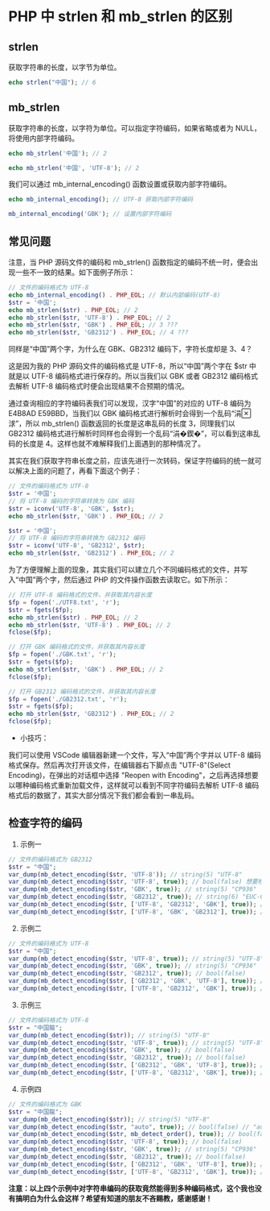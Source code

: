 # PHP 中  strlen 和 mb_strlen 的区别

## strlen

获取字符串的长度，以字节为单位。

```php
echo strlen("中国"); // 6
```

## mb_strlen

获取字符串的长度，以字符为单位。可以指定字符编码，如果省略或者为 NULL，将使用内部字符编码。

```php
echo mb_strlen('中国'); // 2

echo mb_strlen('中国', 'UTF-8'); // 2
```

我们可以通过 mb_internal_encoding() 函数设置或获取内部字符编码。

```php
echo mb_internal_encoding(); // UTF-8 获取内部字符编码

mb_internal_encoding('GBK'); // 设置内部字符编码
```

## 常见问题

注意，当 PHP 源码文件的编码和 mb_strlen() 函数指定的编码不统一时，便会出现一些不一致的结果。如下面例子所示：

```php
// 文件的编码格式为 UTF-8
echo mb_internal_encoding() . PHP_EOL; // 默认内部编码(UTF-8)
$str = '中国';
echo mb_strlen($str) . PHP_EOL; // 2
echo mb_strlen($str, 'UTF-8') . PHP_EOL; // 2
echo mb_strlen($str, 'GBK') . PHP_EOL; // 3 ???
echo mb_strlen($str, 'GB2312') . PHP_EOL; // 4 ???
```

同样是“中国”两个字，为什么在 GBK、GB2312 编码下，字符长度却是 3、4？

这是因为我的 PHP 源码文件的编码格式是 UTF-8，所以“中国”两个字在 $str 中就是以 UTF-8 编码格式进行保存的。所以当我们以 GBK 或者 GB2312 编码格式去解析 UTF-8 编码格式时便会出现结果不合预期的情况。

通过查询相应的字符编码表我们可以发现，汉字“中国”的对应的 UTF-8 编码为 E4B8AD E59BBD，当我们以 GBK 编码格式进行解析时会得到一个乱码“涓浗”，所以 mb_strlen() 函数返回的长度是这串乱码的长度 3，同理我们以 GB2312 编码格式进行解析时同样也会得到一个乱码“涓�鍥�”，可以看到这串乱码的长度是 4。这样也就不难解释我们上面遇到的那种情况了。

其实在我们获取字符串长度之前，应该先进行一次转码，保证字符编码的统一就可以解决上面的问题了，再看下面这个例子：

```php
// 文件的编码格式为 UTF-8
$str = '中国';
// 将 UTF-8 编码的字符串转换为 GBK 编码
$str = iconv('UTF-8', 'GBK', $str);
echo mb_strlen($str, 'GBK') . PHP_EOL; // 2

$str = '中国';
// 将 UTF-8 编码的字符串转换为 GB2312 编码
$str = iconv('UTF-8', 'GB2312', $str);
echo mb_strlen($str, 'GB2312') . PHP_EOL; // 2
```

为了方便理解上面的现象，其实我们可以建立几个不同编码格式的文件，并写入“中国”两个字，然后通过 PHP 的文件操作函数去读取它。如下所示：

```php
// 打开 UTF-8 编码格式的文件，并获取其内容长度
$fp = fopen('./UTF8.txt', 'r');
$str = fgets($fp);
echo mb_strlen($str) . PHP_EOL; // 2
echo mb_strlen($str, 'UTF-8') . PHP_EOL; // 2
fclose($fp);

// 打开 GBK 编码格式的文件，并获取其内容长度
$fp = fopen('./GBK.txt', 'r');
$str = fgets($fp);
echo mb_strlen($str, 'GBK') . PHP_EOL; // 2
fclose($fp);

// 打开 GB2312 编码格式的文件，并获取其内容长度
$fp = fopen('./GB2312.txt', 'r');
$str = fgets($fp);
echo mb_strlen($str, 'GB2312') . PHP_EOL; // 2
fclose($fp);
```

* 小技巧：

我们可以使用 VSCode 编辑器新建一个文件，写入“中国”两个字并以 UTF-8 编码格式保存。然后再次打开该文件，在编辑器右下脚点击 "UTF-8"(Select Encoding)，在弹出的对话框中选择 "Reopen with Encoding"，之后再选择想要以哪种编码格式重新加载文件，这样就可以看到不同字符编码去解析 UTF-8 编码格式后的数据了，其实大部分情况下我们都会看到一串乱码。

## 检查字符的编码

1. 示例一

```php
// 文件的编码格式为 GB2312
$str = "中国";
var_dump(mb_detect_encoding($str, 'UTF-8')); // string(5) "UTF-8"
var_dump(mb_detect_encoding($str, 'UTF-8', true)); // bool(false) 想要检查字符串的编码为否是有效的 UTF-8，一定要使用严格模式(strict)，否则它的结果非常不准确，如第一行代码所示。
var_dump(mb_detect_encoding($str, 'GBK', true)); // string(5) "CP936"
var_dump(mb_detect_encoding($str, 'GB2312', true)); // string(6) "EUC-CN"
var_dump(mb_detect_encoding($str, ['UTF-8', 'GB2312', 'GBK'], true)); // string(6) "EUC-CN" 参数中编码顺序不同，会影响最终检测的结果
var_dump(mb_detect_encoding($str, ['UTF-8', 'GBK', 'GB2312'], true)); // string(5) "CP936" 参数中编码顺序不同，会影响最终检测的结果
```

2. 示例二

```php
// 文件的编码格式为 UTF-8
$str = "中国";
var_dump(mb_detect_encoding($str, 'UTF-8', true)); // string(5) "UTF-8"
var_dump(mb_detect_encoding($str, 'GBK', true)); // string(5) "CP936"
var_dump(mb_detect_encoding($str, 'GB2312', true)); // bool(false)
var_dump(mb_detect_encoding($str, ['GB2312', 'GBK', 'UTF-8'], true)); // string(5) "CP936"
var_dump(mb_detect_encoding($str, ['UTF-8', 'GB2312', 'GBK'], true)); // string(5) "UTF-8"
```

3. 示例三

```php
// 文件的编码格式为 UTF-8
$str = "中国龍";
var_dump(mb_detect_encoding($str)); // string(5) "UTF-8"
var_dump(mb_detect_encoding($str, 'UTF-8', true)); // string(5) "UTF-8"
var_dump(mb_detect_encoding($str, 'GBK', true)); // bool(false)
var_dump(mb_detect_encoding($str, 'GB2312', true)); // bool(false)
var_dump(mb_detect_encoding($str, ['GB2312', 'GBK', 'UTF-8'], true)); // string(5) "UTF-8"
var_dump(mb_detect_encoding($str, ['UTF-8', 'GB2312', 'GBK'], true)); // string(5) "UTF-8"
```

4. 示例四

```php
// 文件的编码格式为 GBK
$str = "中国龍";
var_dump(mb_detect_encoding($str)); // string(5) "UTF-8"
var_dump(mb_detect_encoding($str, "auto", true)); // bool(false) // "auto" 将根据 mbstring.language 来扩展
var_dump(mb_detect_encoding($str, mb_detect_order(), true)); // bool(false) // 使用当前的 detect_order 来检测字符编码
var_dump(mb_detect_encoding($str, 'UTF-8', true)); // bool(false)
var_dump(mb_detect_encoding($str, 'GBK', true)); // string(5) "CP936"
var_dump(mb_detect_encoding($str, 'GB2312', true)); // bool(false)
var_dump(mb_detect_encoding($str, ['GB2312', 'GBK', 'UTF-8'], true)); // string(5) "CP936"
var_dump(mb_detect_encoding($str, ['UTF-8', 'GB2312', 'GBK'], true)); // string(5) "CP936"
```

**注意：以上四个示例中对字符串编码的获取竟然能得到多种编码格式，这个我也没有搞明白为什么会这样？希望有知道的朋友不吝赐教，感谢感谢！**
